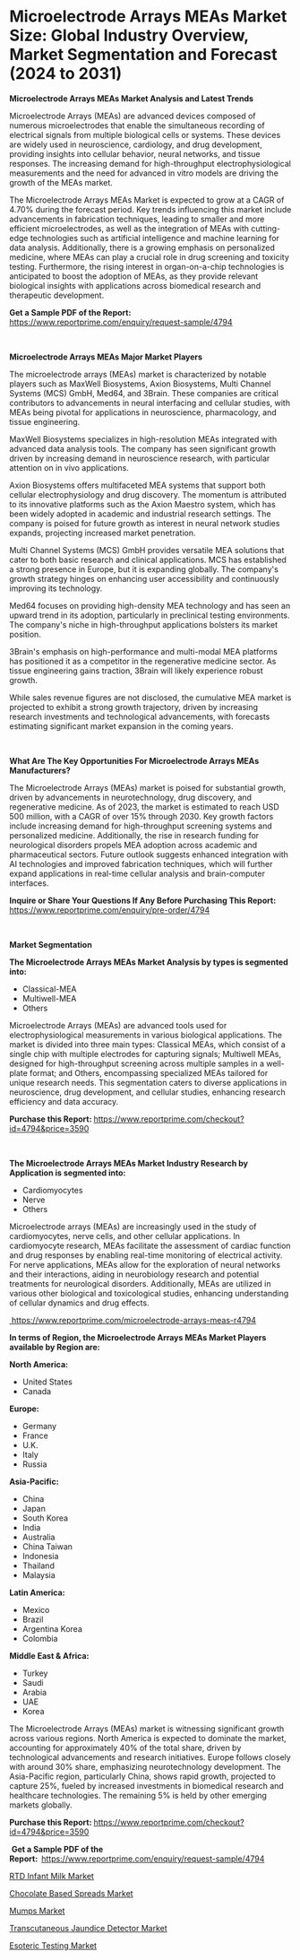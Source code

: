 <p><h1>Microelectrode Arrays MEAs Market Size: Global Industry Overview, Market Segmentation and Forecast (2024 to 2031)</h1></p><p><strong>Microelectrode Arrays MEAs Market Analysis and Latest Trends</strong></p>
<p><p>Microelectrode Arrays (MEAs) are advanced devices composed of numerous microelectrodes that enable the simultaneous recording of electrical signals from multiple biological cells or systems. These devices are widely used in neuroscience, cardiology, and drug development, providing insights into cellular behavior, neural networks, and tissue responses. The increasing demand for high-throughput electrophysiological measurements and the need for advanced in vitro models are driving the growth of the MEAs market.</p><p>The Microelectrode Arrays MEAs Market is expected to grow at a CAGR of 4.70% during the forecast period. Key trends influencing this market include advancements in fabrication techniques, leading to smaller and more efficient microelectrodes, as well as the integration of MEAs with cutting-edge technologies such as artificial intelligence and machine learning for data analysis. Additionally, there is a growing emphasis on personalized medicine, where MEAs can play a crucial role in drug screening and toxicity testing. Furthermore, the rising interest in organ-on-a-chip technologies is anticipated to boost the adoption of MEAs, as they provide relevant biological insights with applications across biomedical research and therapeutic development.</p></p>
<p><strong>Get a Sample PDF of the Report:&nbsp;</strong> <a href="https://www.reportprime.com/enquiry/request-sample/4794?utm_campaign=1159&utm_medium=2&utm_source=Github&utm_content=ia&utm_term=10102024&utm_id=microelectrode-arrays-meas">https://www.reportprime.com/enquiry/request-sample/4794</a></p>
<p>&nbsp;</p>
<p><strong>Microelectrode Arrays MEAs Major Market Players</strong></p>
<p><p>The microelectrode arrays (MEAs) market is characterized by notable players such as MaxWell Biosystems, Axion Biosystems, Multi Channel Systems (MCS) GmbH, Med64, and 3Brain. These companies are critical contributors to advancements in neural interfacing and cellular studies, with MEAs being pivotal for applications in neuroscience, pharmacology, and tissue engineering.</p><p>MaxWell Biosystems specializes in high-resolution MEAs integrated with advanced data analysis tools. The company has seen significant growth driven by increasing demand in neuroscience research, with particular attention on in vivo applications.</p><p>Axion Biosystems offers multifaceted MEA systems that support both cellular electrophysiology and drug discovery. The momentum is attributed to its innovative platforms such as the Axion Maestro system, which has been widely adopted in academic and industrial research settings. The company is poised for future growth as interest in neural network studies expands, projecting increased market penetration.</p><p>Multi Channel Systems (MCS) GmbH provides versatile MEA solutions that cater to both basic research and clinical applications. MCS has established a strong presence in Europe, but it is expanding globally. The company's growth strategy hinges on enhancing user accessibility and continuously improving its technology.</p><p>Med64 focuses on providing high-density MEA technology and has seen an upward trend in its adoption, particularly in preclinical testing environments. The company's niche in high-throughput applications bolsters its market position.</p><p>3Brain's emphasis on high-performance and multi-modal MEA platforms has positioned it as a competitor in the regenerative medicine sector. As tissue engineering gains traction, 3Brain will likely experience robust growth.</p><p>While sales revenue figures are not disclosed, the cumulative MEA market is projected to exhibit a strong growth trajectory, driven by increasing research investments and technological advancements, with forecasts estimating significant market expansion in the coming years.</p></p>
<p>&nbsp;</p>
<p><strong>What Are The Key Opportunities For Microelectrode Arrays MEAs Manufacturers?</strong></p>
<p><p>The Microelectrode Arrays (MEAs) market is poised for substantial growth, driven by advancements in neurotechnology, drug discovery, and regenerative medicine. As of 2023, the market is estimated to reach USD 500 million, with a CAGR of over 15% through 2030. Key growth factors include increasing demand for high-throughput screening systems and personalized medicine. Additionally, the rise in research funding for neurological disorders propels MEA adoption across academic and pharmaceutical sectors. Future outlook suggests enhanced integration with AI technologies and improved fabrication techniques, which will further expand applications in real-time cellular analysis and brain-computer interfaces.</p></p>
<p><strong>Inquire or Share Your Questions If Any Before Purchasing This Report:</strong> <a href="https://www.reportprime.com/enquiry/pre-order/4794?utm_campaign=1159&utm_medium=2&utm_source=Github&utm_content=ia&utm_term=10102024&utm_id=microelectrode-arrays-meas">https://www.reportprime.com/enquiry/pre-order/4794</a></p>
<p>&nbsp;</p>
<p><strong>Market Segmentation</strong></p>
<p><strong>The Microelectrode Arrays MEAs Market Analysis by types is segmented into:</strong></p>
<p><ul><li>Classical-MEA</li><li>Multiwell-MEA</li><li>Others</li></ul></p>
<p><p>Microelectrode Arrays (MEAs) are advanced tools used for electrophysiological measurements in various biological applications. The market is divided into three main types: Classical MEAs, which consist of a single chip with multiple electrodes for capturing signals; Multiwell MEAs, designed for high-throughput screening across multiple samples in a well-plate format; and Others, encompassing specialized MEAs tailored for unique research needs. This segmentation caters to diverse applications in neuroscience, drug development, and cellular studies, enhancing research efficiency and data accuracy.</p></p>
<p><strong>Purchase this Report:&nbsp;</strong><a href="https://www.reportprime.com/checkout?id=4794&price=3590&utm_campaign=1159&utm_medium=2&utm_source=Github&utm_content=ia&utm_term=10102024&utm_id=microelectrode-arrays-meas">https://www.reportprime.com/checkout?id=4794&price=3590</a></p>
<p>&nbsp;</p>
<p><strong>The Microelectrode Arrays MEAs Market Industry Research by Application is segmented into:</strong></p>
<p><ul><li>Cardiomyocytes</li><li>Nerve</li><li>Others</li></ul></p>
<p><p>Microelectrode arrays (MEAs) are increasingly used in the study of cardiomyocytes, nerve cells, and other cellular applications. In cardiomyocyte research, MEAs facilitate the assessment of cardiac function and drug responses by enabling real-time monitoring of electrical activity. For nerve applications, MEAs allow for the exploration of neural networks and their interactions, aiding in neurobiology research and potential treatments for neurological disorders. Additionally, MEAs are utilized in various other biological and toxicological studies, enhancing understanding of cellular dynamics and drug effects.</p></p>
<p><a href="https://www.reportprime.com/microelectrode-arrays-meas-r4794?utm_campaign=1159&utm_medium=2&utm_source=Github&utm_content=ia&utm_term=10102024&utm_id=microelectrode-arrays-meas">&nbsp;https://www.reportprime.com/microelectrode-arrays-meas-r4794</a></p>
<p><strong>In terms of Region, the Microelectrode Arrays MEAs Market Players available by Region are:</strong></p>
<p>
    <p> <strong> North America: </strong>
        <ul>
            <li>United States</li>
            <li>Canada</li>
        </ul>
        </p> 
    <p> <strong> Europe: </strong>
        <ul>
            <li>Germany</li>
            <li>France</li>
            <li>U.K.</li>
            <li>Italy</li>
            <li>Russia</li>
        </ul>
        </p> 
    <p> <strong> Asia-Pacific: </strong>
        <ul>
            <li>China</li>
            <li>Japan</li>
            <li>South Korea</li>
            <li>India</li>
            <li>Australia</li>
            <li>China Taiwan</li>
            <li>Indonesia</li>
            <li>Thailand</li>
            <li>Malaysia</li>
        </ul>
        </p> 
    <p> <strong> Latin America: </strong>
        <ul>
            <li>Mexico</li>
            <li>Brazil</li>
            <li>Argentina Korea</li>
            <li>Colombia</li>
        </ul>
        </p> 
    <p> <strong> Middle East & Africa: </strong>
        <ul>
            <li>Turkey</li>
            <li>Saudi</li>
            <li>Arabia</li>
            <li>UAE</li>
            <li>Korea</li>
        </ul>
    </p>
    </p>
<p><p>The Microelectrode Arrays (MEAs) market is witnessing significant growth across various regions. North America is expected to dominate the market, accounting for approximately 40% of the total share, driven by technological advancements and research initiatives. Europe follows closely with around 30% share, emphasizing neurotechnology development. The Asia-Pacific region, particularly China, shows rapid growth, projected to capture 25%, fueled by increased investments in biomedical research and healthcare technologies. The remaining 5% is held by other emerging markets globally.</p></p>
<p><strong>Purchase this Report: </strong><a href="https://www.reportprime.com/checkout?id=4794&price=3590&utm_campaign=1159&utm_medium=2&utm_source=Github&utm_content=ia&utm_term=10102024&utm_id=microelectrode-arrays-meas">https://www.reportprime.com/checkout?id=4794&price=3590</a></p>
<p>&nbsp;<strong>Get a Sample PDF of the Report:&nbsp;&nbsp;</strong><a href="https://www.reportprime.com/enquiry/request-sample/4794?utm_campaign=1159&utm_medium=2&utm_source=Github&utm_content=ia&utm_term=10102024&utm_id=microelectrode-arrays-meas">https://www.reportprime.com/enquiry/request-sample/4794</a></p>
<p><strong></strong></p>
<p><p><a href="https://issuu.com/reportprime-2/docs/rtd-infant-milk-market-size-2030.pp_845826d13fe040?utm_campaign=1159&utm_medium=2&utm_source=Github&utm_content=ia&utm_term=10102024&utm_id=microelectrode-arrays-meas">RTD Infant Milk Market</a></p><p><a href="https://issuu.com/reportprime-2/docs/chocolate-based-spreads-market-size_1ddf166e1973ea?utm_campaign=1159&utm_medium=2&utm_source=Github&utm_content=ia&utm_term=10102024&utm_id=microelectrode-arrays-meas">Chocolate Based Spreads Market</a></p><p><a href="https://www.linkedin.com/pulse/in-depth-analysis-global-mumps-market-scope-its-rapid-lyfbe?utm_campaign=1159&utm_medium=2&utm_source=Github&utm_content=ia&utm_term=10102024&utm_id=microelectrode-arrays-meas">Mumps Market</a></p><p><a href="https://www.linkedin.com/pulse/transcutaneous-jaundice-detector-market-ecosystem-competitive-ysaqe?utm_campaign=1159&utm_medium=2&utm_source=Github&utm_content=ia&utm_term=10102024&utm_id=microelectrode-arrays-meas">Transcutaneous Jaundice Detector Market</a></p><p><a href="https://www.linkedin.com/pulse/global-esoteric-testing-market-projected-grow-cagr-143-forcasted-ks8he?utm_campaign=1159&utm_medium=2&utm_source=Github&utm_content=ia&utm_term=10102024&utm_id=microelectrode-arrays-meas">Esoteric Testing Market</a></p></p>